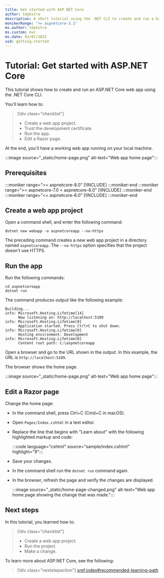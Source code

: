 ```yaml
---
title: Get started with ASP.NET Core
author: tdykstra
description: A short tutorial using the .NET CLI to create and run a basic Hello World app using ASP.NET Core.
monikerRange: ">= aspnetcore-3.1"
ms.author: tdykstra
ms.custom: mvc
ms.date: 03/07/2022
uid: getting-started
---
```

# Tutorial: Get started with ASP.NET Core

This tutorial shows how to create and run an ASP.NET Core web app using the .NET Core CLI.

You'll learn how to:

> [!div class="checklist"]
> * Create a web app project.
> * Trust the development certificate.
> * Run the app.
> * Edit a Razor page.

At the end, you'll have a working web app running on your local machine.

:::image source="_static/home-page.png" alt-text="Web app home page":::

## Prerequisites

:::moniker range=">= aspnetcore-8.0"
[!INCLUDE[](~/includes/8.0-SDK.md)]
:::moniker-end
:::moniker range=">= aspnetcore-7.0 < aspnetcore-8.0"
[!INCLUDE[](~/includes/7.0-SDK.md)]
:::moniker-end
:::moniker range="<= aspnetcore-6.0"
[!INCLUDE[](~/includes/6.0-SDK.md)]
:::moniker-end

## Create a web app project

Open a command shell, and enter the following command:

```dotnetcli
dotnet new webapp -o aspnetcoreapp --no-https
```

The preceding command creates a new web app project in a directory named `aspnetcoreapp`. The `--no-https` option specifies that the project doesn't use HTTPS.

## Run the app

Run the following commands:

```dotnetcli
cd aspnetcoreapp
dotnet run
```

The command produces output like the following example:

```dotnetcli
Building...
info: Microsoft.Hosting.Lifetime[14]
      Now listening on: http://localhost:5109
info: Microsoft.Hosting.Lifetime[0]
      Application started. Press Ctrl+C to shut down.
info: Microsoft.Hosting.Lifetime[0]
      Hosting environment: Development
info: Microsoft.Hosting.Lifetime[0]
      Content root path: C:\aspnetcoreapp
```

Open a browser and go to the URL shown in the output. In this example, the URL is `http://localhost:5109`.

The browser shows the home page.

:::image source="_static/home-page.png" alt-text="Web app home page":::

## Edit a Razor page

Change the home page:

* In the command shell, press Ctrl+C (Cmd+C in macOS).
* Open `Pages/Index.cshtml` in a text editor.
* Replace the line that begins with "Learn about" with the following highlighted markup and code:

  :::code language="cshtml" source="sample/index.cshtml" highlight="9":::

* Save your changes.
* In the command shell run the `dotnet run` command again.
* In the browser, refresh the page and verify the changes are displayed.

  :::image source="_static/home-page-changed.png" alt-text="Web app home page showing the change that was made.":::

## Next steps

In this tutorial, you learned how to:

> [!div class="checklist"]
> * Create a web app project.
> * Run the project.
> * Make a change.

To learn more about ASP.NET Core, see the following:

> [!div class="nextstepaction"]
> <xref:index#recommended-learning-path>
